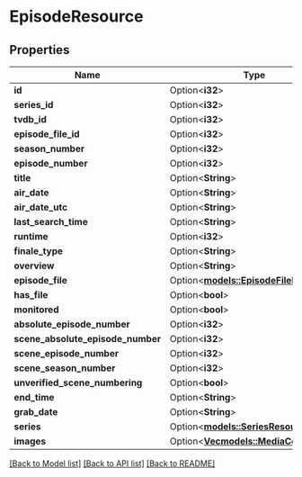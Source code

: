 # EpisodeResource

## Properties

Name | Type | Description | Notes
------------ | ------------- | ------------- | -------------
**id** | Option<**i32**> |  | [optional]
**series_id** | Option<**i32**> |  | [optional]
**tvdb_id** | Option<**i32**> |  | [optional]
**episode_file_id** | Option<**i32**> |  | [optional]
**season_number** | Option<**i32**> |  | [optional]
**episode_number** | Option<**i32**> |  | [optional]
**title** | Option<**String**> |  | [optional]
**air_date** | Option<**String**> |  | [optional]
**air_date_utc** | Option<**String**> |  | [optional]
**last_search_time** | Option<**String**> |  | [optional]
**runtime** | Option<**i32**> |  | [optional]
**finale_type** | Option<**String**> |  | [optional]
**overview** | Option<**String**> |  | [optional]
**episode_file** | Option<[**models::EpisodeFileResource**](EpisodeFileResource.md)> |  | [optional]
**has_file** | Option<**bool**> |  | [optional]
**monitored** | Option<**bool**> |  | [optional]
**absolute_episode_number** | Option<**i32**> |  | [optional]
**scene_absolute_episode_number** | Option<**i32**> |  | [optional]
**scene_episode_number** | Option<**i32**> |  | [optional]
**scene_season_number** | Option<**i32**> |  | [optional]
**unverified_scene_numbering** | Option<**bool**> |  | [optional]
**end_time** | Option<**String**> |  | [optional]
**grab_date** | Option<**String**> |  | [optional]
**series** | Option<[**models::SeriesResource**](SeriesResource.md)> |  | [optional]
**images** | Option<[**Vec<models::MediaCover>**](MediaCover.md)> |  | [optional]

[[Back to Model list]](../README.md#documentation-for-models) [[Back to API list]](../README.md#documentation-for-api-endpoints) [[Back to README]](../README.md)


